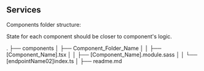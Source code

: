 ## Services

Components folder structure:

State for each component should be closer to component's logic.

.
├── components
│ ├── Component_Folder_Name
│ │ ├── [Component_Name].tsx
│ │ ├── [Component_Name].module.sass
│ │ └── [endpointName02]index.ts
│ ├── readme.md

